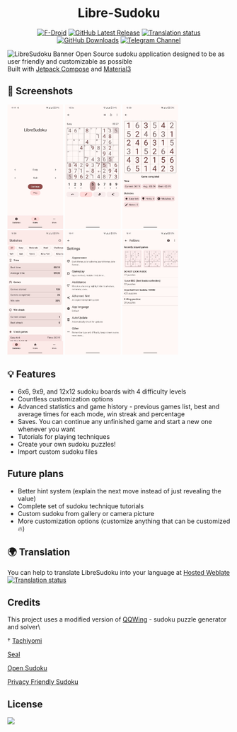 
<div align="center">

# Libre-Sudoku
[![F-Droid](https://img.shields.io/f-droid/v/com.kaajjo.libresudoku?color=green&label=F-Droid&logo=f-droid)](https://f-droid.org/en/packages/com.kaajjo.libresudoku)
[![GitHub Latest Release](https://img.shields.io/github/v/release/kaajjo/libre-sudoku?label=Release&logo=GitHub)](https://github.com/kaajjo/Libre-Sudoku/releases/latest)
[![Translation status](https://hosted.weblate.org/widgets/libresudoku/-/svg-badge.svg)](https://hosted.weblate.org/engage/libresudoku/)
[![GitHub Downloads](https://img.shields.io/github/downloads/kaajjo/libre-sudoku/total?color=0273b3&label=Downloads&logo=github)](https://github.com/kaajjo/Libre-Sudoku/releases)
[![Telegram Channel](https://img.shields.io/badge/Telegram%20Channel-2CA5E0)](https://t.me/libresudoku)

</div>

![LibreSudoku Banner](https://github.com/kaajjo/Libre-Sudoku/assets/87094439/20b710de-4074-4e2e-8b94-04b55507874f")
Open Source sudoku application designed to be as user friendly and customizable as possible \
Built with [Jetpack Compose](https://developer.android.com/jetpack/compose) and [Material3](https://m3.material.io/)

## 📱 Screenshots 
<div>
  <img src="fastlane/metadata/android/en-US/images/phoneScreenshots/1.jpg" width="25%" />
  <img src="fastlane/metadata/android/en-US/images/phoneScreenshots/2.jpg" width="25%" />
  <img src="fastlane/metadata/android/en-US/images/phoneScreenshots/3.jpg" width="25%" />
  <img src="fastlane/metadata/android/en-US/images/phoneScreenshots/4.jpg" width="25%" />
  <img src="fastlane/metadata/android/en-US/images/phoneScreenshots/5.jpg" width="25%" />
  <img src="fastlane/metadata/android/en-US/images/phoneScreenshots/6.jpg" width="25%" />
</div>

## 💡 Features
- 6x6, 9x9, and 12x12 sudoku boards with 4 difficulty levels
- Countless customization options
- Advanced statistics and game history - previous games list, best and average times for each mode, win streak and percentage
- Saves. You can continue any unfinished game and start a new one whenever you want
- Tutorials for playing techniques
- Create your own sudoku puzzles!
- Import custom sudoku files

## Future plans
- Better hint system (explain the next move instead of just revealing the value)
- Complete set of sudoku technique tutorials
- Custom sudoku from gallery or camera picture
- More customization options (customize anything that can be customized🔥)

## 🌍 Translation
You can help to translate LibreSudoku into your language at [Hosted Weblate](https://hosted.weblate.org/engage/libresudoku/)\
[![Translation status](https://hosted.weblate.org/widgets/libresudoku/-/multi-auto.svg)](https://hosted.weblate.org/engage/libresudoku/)

## Credits
This project uses a modified version of [QQWing](https://github.com/stephenostermiller/qqwing) - sudoku puzzle generator and solver\

† [Tachiyomi](https://github.com/tachiyomiorg/tachiyomi)

[Seal](https://github.com/JunkFood02/Seal)

[Open Sudoku](https://gitlab.com/opensudoku/opensudoku)

[Privacy Friendly Sudoku](https://github.com/SecUSo/privacy-friendly-sudoku)

## License
[![](https://img.shields.io/github/license/kaajjo/libre-sudoku)](https://github.com/kaajjo/libre-sudoku/blob/main/LICENSE)
